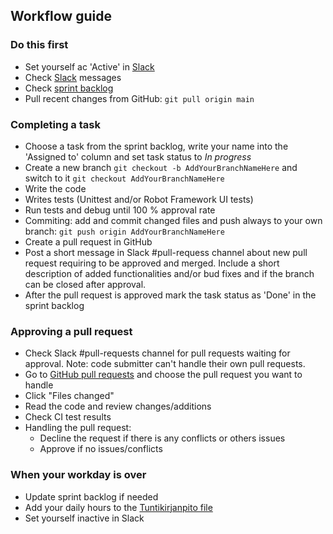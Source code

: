 ## Workflow guide


### Do this first
* Set yourself ac 'Active' in [Slack](https://ohtuprojekti-hq.slack.com)
* Check [Slack]([https://ohtu-k.slack.com/messages/general/](https://ohtuprojekti-hq.slack.com)) messages
* Check [sprint backlog](https://docs.google.com/spreadsheets/d/19JN28VdVESQVGfSUTVLsMB2tkSZfw3HZhc6R9kpa-ng/edit#gid=466729438)
* Pull recent changes from GitHub: `git pull origin main`
  
### Completing a task
* Choose a task from the sprint backlog, write your name into the 'Assigned to' column and set task status to _In progress_
* Create a new branch `git checkout -b AddYourBranchNameHere` and switch to it `git checkout AddYourBranchNameHere`
* Write the code
* Writes tests (Unittest and/or Robot Framework UI tests)
* Run tests and debug until 100 % approval rate
* Commiting: add and commit changed files and push always to your own branch: `git push origin AddYourBranchNameHere`
* Create a pull request in GitHub
* Post a short message in Slack #pull-requess channel about new pull request requiring to be approved and merged. Include a short description of added functionalities and/or bud fixes and if the branch can be closed after approval.
* After the pull request is approved mark the task status as 'Done' in the sprint backlog

### Approving a pull request
* Check Slack #pull-requests channel for pull requests waiting for approval. Note: code submitter can't handle their own pull requests.
* Go to [GitHub pull requests](https://github.com/HY-TKTL/TKT20007-Ohjelmistotuotantoprojekti/pulls) and choose the pull request you want to handle
* Click "Files changed"
* Read the code and review changes/additions
* Check CI test results
* Handling the pull request:
   * Decline the request if there is any conflicts or others issues
   * Approve if no issues/conflicts

### When your workday is over
* Update sprint backlog if needed
* Add your daily hours to the [Tuntikirjanpito file](https://docs.google.com/spreadsheets/d/1rd8avaP7OGhgrX-mo4E5-mgfgCE71X50_aM8jR2hNEc/edit#gid=1189482618)
* Set yourself inactive in Slack


